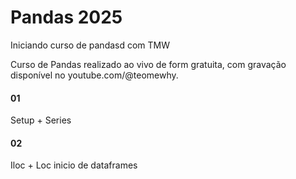 # Pandas 2025

Iniciando curso de pandasd com TMW

Curso de Pandas realizado ao vivo de form gratuita, com gravação disponível no youtube.com/@teomewhy.

#### 01
Setup + Series

#### 02
Iloc + Loc
inicio de dataframes
